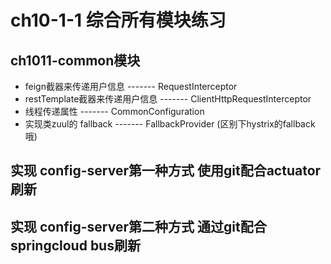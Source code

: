 # ch10-1-1 综合所有模块练习 
## ch1011-common模块
- feign截器来传递用户信息         ------- RequestInterceptor
- restTemplate截器来传递用户信息  ------- ClientHttpRequestInterceptor
- 线程传递属性                    -------  CommonConfiguration
- 实现类zuul的 fallback           -------  FallbackProvider   (区别下hystrix的fallback哦)

## 实现 config-server第一种方式  使用git配合actuator刷新


## 实现 config-server第二种方式  通过git配合springcloud bus刷新